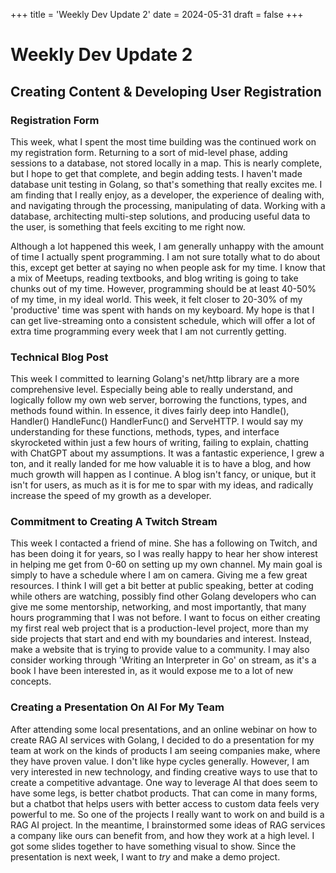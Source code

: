 
+++
title = 'Weekly Dev Update 2'
date = 2024-05-31
draft = false
+++

# Weekly Dev Update 2
## Creating Content & Developing User Registration

### Registration Form
This week, what I spent the most time building was the continued work on my registration form. Returning to a sort of mid-level phase, adding sessions to a database, not stored locally in a map. This is nearly complete, but I hope to get that complete, and begin adding tests. I haven't made database unit testing in Golang, so that's something that really excites me. I am finding that I really enjoy, as a developer, the experience of dealing with, and navigating through the processing, manipulating of data. Working with a database, architecting multi-step solutions, and producing useful data to the user, is something that feels exciting to me right now.

Although a lot happened this week, I am generally unhappy with the amount of time I actually spent programming. I am not sure totally what to do about this, except get better at saying no when people ask for my time. I know that a mix of Meetups, reading textbooks, and blog writing is going to take chunks out of my time. However, programming should be at least 40-50% of my time, in my ideal world. This week, it felt closer to 20-30% of my 'productive' time was spent with hands on my keyboard. My hope is that I can get live-streaming onto a consistent schedule, which will offer a lot of extra time programming every week that I am not currently getting.

### Technical Blog Post
This week I committed to learning Golang's net/http library are a more comprehensive level. Especially being able to really understand, and logically follow my own web server, borrowing the functions, types, and methods found within. In essence, it dives fairly deep into Handle(), Handler() HandleFunc() HandlerFunc() and ServeHTTP. I would say my understanding for these functions, methods, types, and interface skyrocketed within just a few hours of writing, failing to explain, chatting with ChatGPT about my assumptions. It was a fantastic experience, I grew a ton, and it really landed for me how valuable it is to have a blog, and how much growth will happen as I continue. A blog isn't fancy, or unique, but it isn't for users, as much as it is for me to spar with my ideas, and radically increase the speed of my growth as a developer.

### Commitment to Creating A Twitch Stream
This week I contacted a friend of mine. She has a following on Twitch, and has been doing it for years, so I was really happy to hear her show interest in helping me get from 0-60 on setting up my own channel. My main goal is simply to have a schedule where I am on camera. Giving me a few great resources. I think I will get a bit better at public speaking, better at coding while others are watching, possibly find other Golang developers who can give me some mentorship, networking, and most importantly, that many hours programming that I was not before. I want to focus on either creating my first real web project that is a production-level project, more than my side projects that start and end with my boundaries and interest. Instead, make a website that is trying to provide value to a community. I may also consider working through 'Writing an Interpreter in Go' on stream, as it's a book I have been interested in, as it would expose me to a lot of new concepts.

### Creating a Presentation On AI For My Team
After attending some local presentations, and an online webinar on how to create RAG AI services with Golang, I decided to do a presentation for my team at work on the kinds of products I am seeing companies make, where they have proven value. I don't like hype cycles generally. However, I am very interested in new technology, and finding creative ways to use that to create a competitive advantage. One way to leverage AI that does seem to have some legs, is better chatbot products. That can come in many forms, but a chatbot that helps users with better access to custom data feels very powerful to me. So one of the projects I really want to work on and build is a RAG AI project. In the meantime, I brainstormed some ideas of RAG services a company like ours can benefit from, and how they work at a high level. I got some slides together to have something visual to show. Since the presentation is next week, I want to *try* and make a demo project.